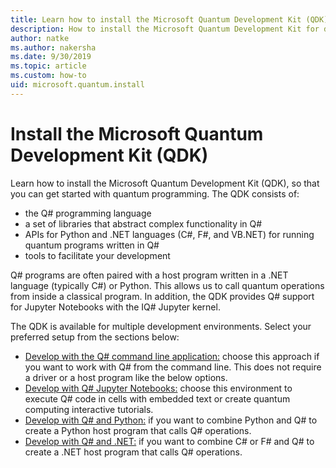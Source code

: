 ```yaml
---
title: Learn how to install the Microsoft Quantum Development Kit (QDK)
description: How to install the Microsoft Quantum Development Kit for different environments.
author: natke
ms.author: nakersha
ms.date: 9/30/2019
ms.topic: article
ms.custom: how-to
uid: microsoft.quantum.install
---
```


# Install the Microsoft Quantum Development Kit (QDK)

Learn how to install the Microsoft Quantum Development Kit (QDK), so that you can get started with quantum programming. The QDK consists of:

- the Q# programming language
- a set of libraries that abstract complex functionality in Q#
- APIs for Python and .NET languages (C#, F#, and VB.NET) for running quantum programs written in Q#
- tools to facilitate your development

Q# programs are often paired with a host program written in a .NET language (typically C#) or Python. This allows us to call quantum operations from inside a classical program.
In addition, the QDK provides Q# support for Jupyter Notebooks with the IQ# Jupyter kernel.

The QDK is available for multiple development environments. Select your preferred setup from the sections below:

- [Develop with the Q# command line application:](xref:microsoft.quantum.install.standalone) choose this approach if you want to work with Q# from the command line. This does not require a driver or a host program like the below options.
- [Develop with Q# Jupyter Notebooks:](xref:microsoft.quantum.install.jupyter) choose this environment to execute Q# code in cells with embedded text or create quantum computing interactive tutorials. 
- [Develop with Q# and Python:](xref:microsoft.quantum.install.python) if you want to combine Python and Q# to create a Python host program that calls Q# operations.
- [Develop with Q# and .NET:](xref:microsoft.quantum.install.cs) if you want to combine C# or F# and Q# to create a .NET host program that calls Q# operations.
